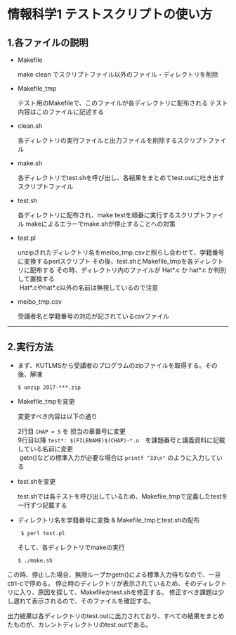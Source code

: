 # 情報科学1 テストスクリプトの使い方

## 1.各ファイルの説明
- Makefile

  make clean でスクリプトファイル以外のファイル・ディレクトリを削除
 
- Makefile_tmp

  テスト用のMakefileで、このファイルが各ディレクトリに配布される
  テスト内容はこのファイルに記述する
 
- clean.sh

  各ディレクトリの実行ファイルと出力ファイルを削除するスクリプトファイル
 
- make.sh

  各ディレクトリでtest.shを呼び出し、各結果をまとめてtest.outに吐き出すスクリプトファイル
 
- test.sh

  各ディレクトリに配布され、make testを順番に実行するスクリプトファイル
  makeによるエラーでmake.shが停止することへの対策
 
- test.pl

  unzipされたディレクトリ名をmeibo_tmp.csvと照らし合わせて、学籍番号に変換するperlスクリプト
  その後、test.shとMakefile_tmpを各ディレクトリに配布する
  その時、ディレクトリ内のファイルが Hat*.c か hat*.c か判別して置換する  
  Hat*.cやhat*.c以外の名前は無視しているので注意
 
- meibo_tmp.csv

  受講者名と学籍番号の対応が記されているcsvファイル

---

## 2.実行方法

- まず、KUTLMSから受講者のプログラムのzipファイルを取得する。その後、解凍

   `$ unzip 2017-***.zip`
 
- Makefile_tmpを変更

  変更すべき内容は以下の通り
  
  2行目 `CHAP = 5` を 担当の章番号に変更  
  9行目以降 `test*: $(FILENAME)$(CHAP)-*.o`　を課題番号と講義資料に記載している名前に変更  
  getn()などの標準入力が必要な場合は `printf "33\n"` のように入力している
  
- test.shを変更

  test.shでは各テストを呼び出しているため、Makefile_tmpで定義したtestを一行ずつ記載する
  
- ディレクトリ名を学籍番号に変換 & Makefile_tmpとtest.shの配布

  ` $ perl test.pl`

  そして、各ディレクトリでmakeの実行

  `$ ./make.sh`

 この時、停止した場合、無限ループかgetn()による標準入力待ちなので、一旦ctrl-cで停める。
 停止時のディレクトリが表示されているため、そのディレクトリに入り、原因を探して、Makefileかtest.shを修正する。
 修正すべき課題は少し遅れて表示されるので、そのファイルを確認する。

 出力結果は各ディレクトリのtest.outに出力されており、すべての結果をまとめたものが、カレントディレクトリのtest.outである。

